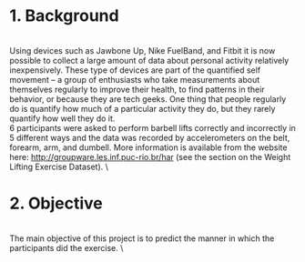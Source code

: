 # 1. Background
\
Using devices such as Jawbone Up, Nike FuelBand, and Fitbit it is now possible to collect a large amount of data about personal activity relatively inexpensively. These type of devices are part of the quantified self movement – a group of enthusiasts who take measurements about themselves regularly to improve their health, to find patterns in their behavior, or because they are tech geeks. One thing that people regularly do is quantify how much of a particular activity they do, but they rarely quantify how well they do it. 
\
6 participants were asked to perform barbell lifts correctly and incorrectly in 5 different ways and the data was recorded by accelerometers on the belt, forearm, arm, and dumbell. More information is available from the website here: http://groupware.les.inf.puc-rio.br/har (see the section on the Weight Lifting Exercise Dataset).
\

# 2. Objective
\
The main objective of this project is to predict the manner in which the participants did the exercise.
\
